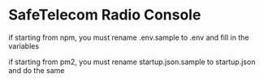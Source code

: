 # SafeTelecom Radio Console

if starting from npm, you must rename .env.sample to .env and fill in the variables

if starting from pm2, you must rename startup.json.sample to startup.json and do the same
